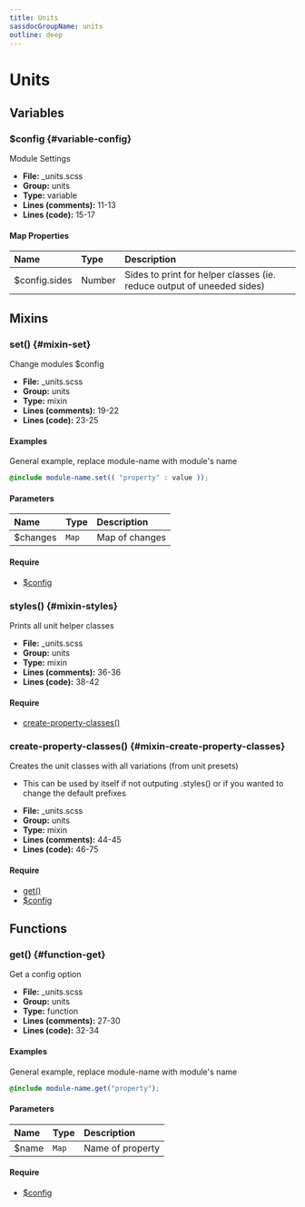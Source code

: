 ```yaml
---
title: Units
sassdocGroupName: units
outline: deep
---
```



# Units





## Variables




###  $config <Badge text="variable" type="tip" vertical="top" /><Badge text="Map" type="warning" vertical="top" />  {#variable-config} 

  

Module Settings
    
    


<SassdocDetails summaryText="Meta Information">

- **File:** _units.scss
- **Group:** units
- **Type:** variable
- **Lines (comments):** 11-13
- **Lines (code):** 15-17

</SassdocDetails>
    
    

#### Map Properties


|Name|Type|Description|
|:--|:--|:--|
|$config.sides|Number|Sides to print for helper classes (ie. reduce output of uneeded sides)|

    
  

## Mixins




###  set() <Badge text="mixin" type="tip" vertical="top" />  {#mixin-set} 

  

Change modules $config
    
    


<SassdocDetails summaryText="Meta Information">

- **File:** _units.scss
- **Group:** units
- **Type:** mixin
- **Lines (comments):** 19-22
- **Lines (code):** 23-25

</SassdocDetails>
    
    

#### Examples

General example, replace module-name with module's name      


``` scss
@include module-name.set(( "property" : value ));
```
  



      

#### Parameters


|Name|Type|Description|
|:--|:--|:--|
|$changes|`Map`|Map of changes|

    

#### Require

- [$config](/helpers/units/#variable-config)
  


###  styles() <Badge text="mixin" type="tip" vertical="top" />  {#mixin-styles} 

  

Prints all unit helper classes
    
    


<SassdocDetails summaryText="Meta Information">

- **File:** _units.scss
- **Group:** units
- **Type:** mixin
- **Lines (comments):** 36-36
- **Lines (code):** 38-42

</SassdocDetails>
    
    

#### Require

- [create-property-classes()](/helpers/units/#mixin-create-property-classes)
  


###  create-property-classes() <Badge text="mixin" type="tip" vertical="top" />  {#mixin-create-property-classes} 

  

Creates the unit classes with all variations (from unit presets)
- This can be used by itself if not outputing .styles() or if you wanted to change the default prefixes
    
    


<SassdocDetails summaryText="Meta Information">

- **File:** _units.scss
- **Group:** units
- **Type:** mixin
- **Lines (comments):** 44-45
- **Lines (code):** 46-75

</SassdocDetails>
    
    

#### Require

- [get()](/helpers/units/#function-get)
- [$config](/helpers/units/#variable-config)
  
  

## Functions




###  get() <Badge text="function" type="tip" vertical="top" />  {#function-get} 

  

Get a config option
    
    


<SassdocDetails summaryText="Meta Information">

- **File:** _units.scss
- **Group:** units
- **Type:** function
- **Lines (comments):** 27-30
- **Lines (code):** 32-34

</SassdocDetails>
    
    

#### Examples

General example, replace module-name with module's name      


``` scss
@include module-name.get("property");
```
  



      

#### Parameters


|Name|Type|Description|
|:--|:--|:--|
|$name|`Map`|Name of property|

    

#### Require

- [$config](/helpers/units/#variable-config)
  
  


<script>

  import SassdocPreview from "@ulu/vitepress-sassdoc/lib/assets/components/SassdocPreview.vue";
  import SassdocDetails from "@ulu/vitepress-sassdoc/lib/assets/components/SassdocDetails.vue";
  const sassdocGroup = [{"groupName":"units","id":"variable-config","uid":"units-variable-config","title":"$config","groupPath":"/helpers/units/","path":"/helpers/units/#variable-config"},{"groupName":"units","id":"mixin-set","uid":"units-mixin-set","title":"set()","groupPath":"/helpers/units/","path":"/helpers/units/#mixin-set","previewsByIndex":{}},{"groupName":"units","id":"function-get","uid":"units-function-get","title":"get()","groupPath":"/helpers/units/","path":"/helpers/units/#function-get","previewsByIndex":{}},{"groupName":"units","id":"mixin-styles","uid":"units-mixin-styles","title":"styles()","groupPath":"/helpers/units/","path":"/helpers/units/#mixin-styles"},{"groupName":"units","id":"mixin-create-property-classes","uid":"units-mixin-create-property-classes","title":"create-property-classes()","groupPath":"/helpers/units/","path":"/helpers/units/#mixin-create-property-classes"}];
  export default {
    components: {
      SassdocPreview,
      SassdocDetails
    },
    provide: {
      getSassdocItem(uid) {
        return sassdocGroup.find(item => item.uid === uid);
      },
      getSassdocGroup() {
        return sassdocGroup;
      },
      sassdocPreviewOptions: JSON.parse(
        decodeURIComponent(
          `%7B%22previewStyles%22%3A%22%5Cn%20%20%20%20height%3A%2020em%3B%5Cn%20%20%20%20width%3A%20100%25%3B%5Cn%20%20%20%20border%3A%20none%3B%5Cn%20%20%20%20background-color%3A%20%23f9f9f9%3B%5Cn%20%20%20%20border-radius%3A%206px%3B%5Cn%20%20%20%20padding%3A%2012px%3B%5Cn%20%20%20%20margin%3A%201.5em%200%3B%5Cn%20%20%22%2C%22previewHead%22%3A%22%5Cn%20%20%20%20%3Ctitle%3ESassdoc%20Example%3C%2Ftitle%3E%20%5Cn%20%20%20%20%3Cmeta%20charset%3D%5C%22utf-8%5C%22%3E%20%5Cn%20%20%20%20%3Cmeta%20name%3D%5C%22viewport%5C%22%20content%3D%5C%22width%3Ddevice-width%2C%20initial-scale%3D1%5C%22%3E%20%5Cn%20%20%20%20%3Clink%20rel%3D%5C%22stylesheet%5C%22%20href%3D%5C%22%2Fsassdoc-preview.css%5C%22%3E%5Cn%20%20%22%2C%22previewScripts%22%3A%22%5Cn%20%20%20%20%3Cscript%20src%3D%5C%22%2Fsassdoc-preview.js%5C%22%3E%3C%2Fscript%3E%5Cn%20%20%22%7D`
        )
      )
    }
  }

</script>  
  
  